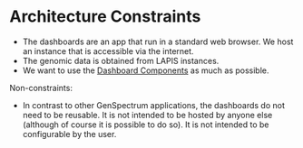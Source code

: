 # Architecture Constraints

* The dashboards are an app that run in a standard web browser.
  We host an instance that is accessible via the internet.
* The genomic data is obtained from LAPIS instances.
* We want to use the [Dashboard Components](https://github.com/GenSpectrum/dashboard-components/tree/main/components)
  as much as possible.

Non-constraints:

* In contrast to other GenSpectrum applications, the dashboards do not need to be reusable.
  It is not intended to be hosted by anyone else (although of course it is possible to do so).
  It is not intended to be configurable by the user.
